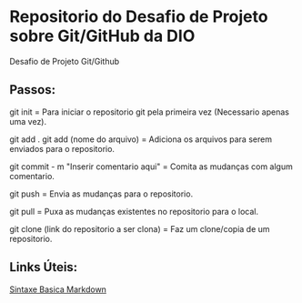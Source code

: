 # Repositorio do Desafio de Projeto sobre Git/GitHub da DIO
Desafio de Projeto Git/Github

## Passos:
git init = Para iniciar o repositorio git pela primeira vez (Necessario apenas uma vez).

git add . git add (nome do arquivo) = Adiciona os arquivos para serem enviados para o repositorio.

git commit - m "Inserir comentario aqui" = Comita as mudanças com algum comentario.

git push = Envia as mudanças para o repositorio.

git pull = Puxa as mudanças existentes no repositorio para o local.

git clone (link do repositorio a ser clona) = Faz um clone/copia de um repositorio.


## Links Úteis:
[Sintaxe Basica Markdown](https://www.markdownguide.org/basic-syntax/)
